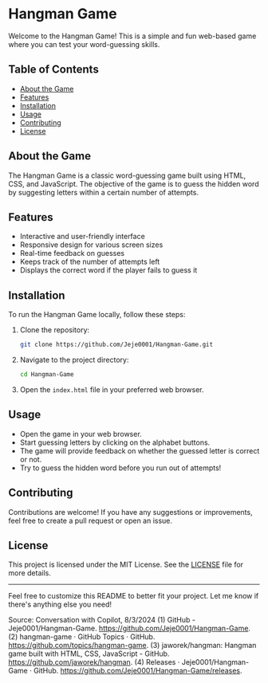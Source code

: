 

# Hangman Game

Welcome to the Hangman Game! This is a simple and fun web-based game where you can test your word-guessing skills.

## Table of Contents
- [About the Game](#about-the-game)
- [Features](#features)
- [Installation](#installation)
- [Usage](#usage)
- [Contributing](#contributing)
- [License](#license)

## About the Game
The Hangman Game is a classic word-guessing game built using HTML, CSS, and JavaScript. The objective of the game is to guess the hidden word by suggesting letters within a certain number of attempts.

## Features
- Interactive and user-friendly interface
- Responsive design for various screen sizes
- Real-time feedback on guesses
- Keeps track of the number of attempts left
- Displays the correct word if the player fails to guess it

## Installation
To run the Hangman Game locally, follow these steps:
1. Clone the repository:
   ```bash
   git clone https://github.com/Jeje0001/Hangman-Game.git
   ```
2. Navigate to the project directory:
   ```bash
   cd Hangman-Game
   ```
3. Open the `index.html` file in your preferred web browser.

## Usage
- Open the game in your web browser.
- Start guessing letters by clicking on the alphabet buttons.
- The game will provide feedback on whether the guessed letter is correct or not.
- Try to guess the hidden word before you run out of attempts!

## Contributing
Contributions are welcome! If you have any suggestions or improvements, feel free to create a pull request or open an issue.

## License
This project is licensed under the MIT License. See the [LICENSE](LICENSE) file for more details.

---

Feel free to customize this README to better fit your project. Let me know if there's anything else you need!

Source: Conversation with Copilot, 8/3/2024
(1) GitHub - Jeje0001/Hangman-Game. https://github.com/Jeje0001/Hangman-Game.
(2) hangman-game · GitHub Topics · GitHub. https://github.com/topics/hangman-game.
(3) jaworek/hangman: Hangman game built with HTML, CSS, JavaScript - GitHub. https://github.com/jaworek/hangman.
(4) Releases · Jeje0001/Hangman-Game · GitHub. https://github.com/Jeje0001/Hangman-Game/releases.
